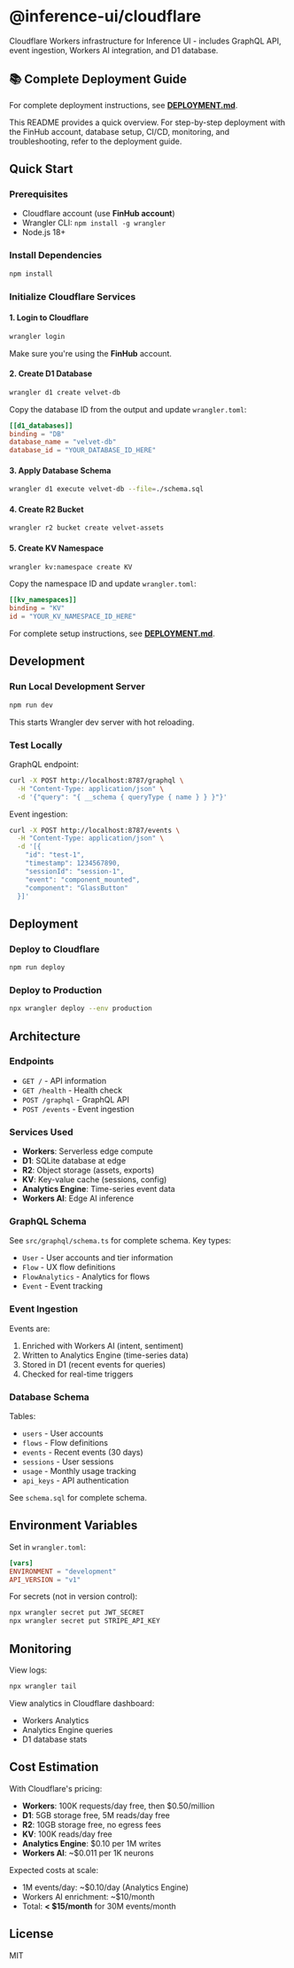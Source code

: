 # @inference-ui/cloudflare

Cloudflare Workers infrastructure for Inference UI - includes GraphQL API, event ingestion, Workers AI integration, and D1 database.

## 📚 Complete Deployment Guide

For complete deployment instructions, see **[DEPLOYMENT.md](./DEPLOYMENT.md)**.

This README provides a quick overview. For step-by-step deployment with the FinHub account, database setup, CI/CD, monitoring, and troubleshooting, refer to the deployment guide.

## Quick Start

### Prerequisites

- Cloudflare account (use **FinHub account**)
- Wrangler CLI: `npm install -g wrangler`
- Node.js 18+

### Install Dependencies

```bash
npm install
```

### Initialize Cloudflare Services

#### 1. Login to Cloudflare

```bash
wrangler login
```

Make sure you're using the **FinHub** account.

#### 2. Create D1 Database

```bash
wrangler d1 create velvet-db
```

Copy the database ID from the output and update `wrangler.toml`:

```toml
[[d1_databases]]
binding = "DB"
database_name = "velvet-db"
database_id = "YOUR_DATABASE_ID_HERE"
```

#### 3. Apply Database Schema

```bash
wrangler d1 execute velvet-db --file=./schema.sql
```

#### 4. Create R2 Bucket

```bash
wrangler r2 bucket create velvet-assets
```

#### 5. Create KV Namespace

```bash
wrangler kv:namespace create KV
```

Copy the namespace ID and update `wrangler.toml`:

```toml
[[kv_namespaces]]
binding = "KV"
id = "YOUR_KV_NAMESPACE_ID_HERE"
```

For complete setup instructions, see **[DEPLOYMENT.md](./DEPLOYMENT.md)**.

## Development

### Run Local Development Server

```bash
npm run dev
```

This starts Wrangler dev server with hot reloading.

### Test Locally

GraphQL endpoint:
```bash
curl -X POST http://localhost:8787/graphql \
  -H "Content-Type: application/json" \
  -d '{"query": "{ __schema { queryType { name } } }"}'
```

Event ingestion:
```bash
curl -X POST http://localhost:8787/events \
  -H "Content-Type: application/json" \
  -d '[{
    "id": "test-1",
    "timestamp": 1234567890,
    "sessionId": "session-1",
    "event": "component_mounted",
    "component": "GlassButton"
  }]'
```

## Deployment

### Deploy to Cloudflare

```bash
npm run deploy
```

### Deploy to Production

```bash
npx wrangler deploy --env production
```

## Architecture

### Endpoints

- `GET /` - API information
- `GET /health` - Health check
- `POST /graphql` - GraphQL API
- `POST /events` - Event ingestion

### Services Used

- **Workers**: Serverless edge compute
- **D1**: SQLite database at edge
- **R2**: Object storage (assets, exports)
- **KV**: Key-value cache (sessions, config)
- **Analytics Engine**: Time-series event data
- **Workers AI**: Edge AI inference

### GraphQL Schema

See `src/graphql/schema.ts` for complete schema. Key types:

- `User` - User accounts and tier information
- `Flow` - UX flow definitions
- `FlowAnalytics` - Analytics for flows
- `Event` - Event tracking

### Event Ingestion

Events are:
1. Enriched with Workers AI (intent, sentiment)
2. Written to Analytics Engine (time-series data)
3. Stored in D1 (recent events for queries)
4. Checked for real-time triggers

### Database Schema

Tables:
- `users` - User accounts
- `flows` - Flow definitions
- `events` - Recent events (30 days)
- `sessions` - User sessions
- `usage` - Monthly usage tracking
- `api_keys` - API authentication

See `schema.sql` for complete schema.

## Environment Variables

Set in `wrangler.toml`:

```toml
[vars]
ENVIRONMENT = "development"
API_VERSION = "v1"
```

For secrets (not in version control):

```bash
npx wrangler secret put JWT_SECRET
npx wrangler secret put STRIPE_API_KEY
```

## Monitoring

View logs:
```bash
npx wrangler tail
```

View analytics in Cloudflare dashboard:
- Workers Analytics
- Analytics Engine queries
- D1 database stats

## Cost Estimation

With Cloudflare's pricing:

- **Workers**: 100K requests/day free, then $0.50/million
- **D1**: 5GB storage free, 5M reads/day free
- **R2**: 10GB storage free, no egress fees
- **KV**: 100K reads/day free
- **Analytics Engine**: $0.10 per 1M writes
- **Workers AI**: ~$0.011 per 1K neurons

Expected costs at scale:
- 1M events/day: ~$0.10/day (Analytics Engine)
- Workers AI enrichment: ~$10/month
- Total: **< $15/month** for 30M events/month

## License

MIT

